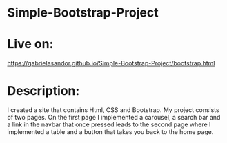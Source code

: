 # Simple-Bootstrap-Project

# Live on: 
https://gabrielasandor.github.io/Simple-Bootstrap-Project/bootstrap.html

# Description:
I created a site that contains Html, CSS and Bootstrap. My project consists of two pages. On the first page I implemented a carousel, a search bar and a link in the navbar that once pressed leads to the second page where I implemented a table and a button that takes you back to the home page.
